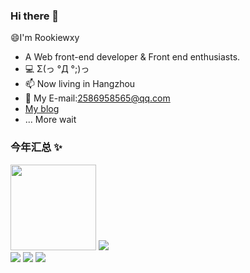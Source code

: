 ### Hi there 👋

😄I'm Rookiewxy

- A Web front-end developer & Front end enthusiasts.
- 💻 Σ(っ °Д °;)っ
- 📫 Now living in Hangzhou
- 💬 My E-mail:2586958565@qq.com
- [My blog](https://rookiewxy.github.io/record-blog/)
- ... More wait

### 今年汇总 ✨
<div><img height="137px" src="https://github-readme-stats.vercel.app/api?username=rookiewxy&hide_title=true&hide_border=true&show_icons=trueline_height=21&text_color=000&icon_color=000&bg_color=0,ea6161,ffc64d,fffc4d,52fa5a&theme=graywhite" />
  <img src="https://github-readme-stats.vercel.app/api/top-langs/?username=rookiewxy&hide_title=true&hide_border=true&layout=compact&langs_count=6&text_color=000&icon_color=fff&bg_color=0,52fa5a,4dfcff,c64dff&theme=graywhite" />
  </div>

<img src="https://github-readme-streak-stats.herokuapp.com/?user=rookiewxy" />

<img src="https://activity-graph.herokuapp.com/graph?username=rookiewxy&theme=xcode" />

<img src="https://visitor-badge.glitch.me/badge?page_id=rookiewxy" />

<!--
**rookiewxy/rookiewxy** is a ✨ _special_ ✨ repository because its `README.md` (this file) appears on your GitHub profile.

Here are some ideas to get you started:

- 🔭 I’m currently working on ...
- 🌱 I’m currently learning ...
- 👯 I’m looking to collaborate on ...
- 🤔 I’m looking for help with ...
- 💬  E-mail:2586958565@qq.com
Ask me about ...
- 📫 How to reach me: ...
- 😄 Pronouns: ...
- ⚡ Fun fact: ...
-->
